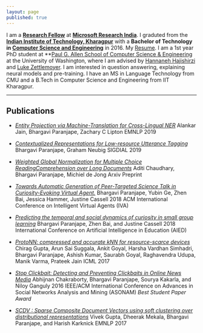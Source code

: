 ```yaml
---
layout: page
published: true
---
```


I am a **[Research Fellow](https://www.microsoft.com/en-us/research/lab/microsoft-research-india/)** at **[Microsoft Research India]( "https://www.microsoft.com/en-us/research/lab/microsoft-research-india/")**. I graduted from the **[Indian Institute of Technology, Kharagpur](http://www.iitkgp.ac.in/)** with a **Bachelor of Technology in [Computer Science and Engineering](http://cse.iitkgp.ac.in/)** in 2016. My [Resume](http://bhargaviparanjape.github.io/documents/CV.pdf).
I am a 1st year PhD student at **[Paul G. Allen School of Computer Science & Engineering](https://www.cs.washington.edu/) at the University of Washington, where I am advised by [Hannaneh Hajishirzi](https://homes.cs.washington.edu/~hannaneh/) and [Luke Zettlemoyer](https://www.cs.washington.edu/people/faculty/lsz). I am interested in question answering, explaining neural models and pre-training. I have an MS in Language Technology from CMU and a B.Tech in Computer Science and Engineering from IIT Kharagpur.


---

## Publications

- *[Entity Projection via Machine-Translation for Cross-Lingual NER](https://arxiv.org/pdf/1909.05356.pdf)*
Alankar Jain, Bhargavi Paranjape, Zachary C Lipton
EMNLP 2019

- *[Contextualized Representations for Low-resource Utterance Tagging](https://www.aclweb.org/anthology/W19-5909/)*
Bhargavi Paranjape, Graham Neubig
SIGDIAL 2019

- *[Weighted Global Normalization for Multiple Choice ReadingComprehension over Long Documents](https://arxiv.org/pdf/1812.02253.pdf)*
Aditi Chaudhary, Bhargavi Paranjape, Michiel de Jong
Arxiv Preprint

- *[Towards Automatic Generation of Peer-Targeted Science Talk in Curiosity-Evoking Virtual Agent.](https://zhenbai.io/wp-content/uploads/2018/10/IVA_2018_Camera_Ready.pdf)*
Bhargavi Paranjape, Yubin Ge, Zhen Bai, Jessica Hammer, Justine Cassell
2018 ACM International Conference on Intelligent Virtual Agents (IVA)

- *[Predicting the temporal and social dynamics of curiosity in small group learning](https://zhenbai.io/wp-content/uploads/2018/08/aied-2018-camera.pdf)*
Bhargavi Paranjape, Zhen Bai, and Justine Cassell
2018 International Conference on Artificial Intelligence in Education (AIED)

- *[ProtoNN: compressed and accurate kNN for resource-scarce devices](http://proceedings.mlr.press/v70/gupta17a/gupta17a.pdf)*
Chirag Gupta, Arun Sai Suggala, Ankit Goyal, Harsha Vardhan Simhadri, Bhargavi Paranjape, Ashish Kumar, Saurabh Goyal, Raghavendra Udupa, Manik Varma, Prateek Jain
ICML 2017

- *[Stop Clickbait: Detecting and Preventing Clickbaits in Online News Media](https://bhargaviparanjape.github.io/documents/ASONAM2016.pdf)*
Abhijnan Chakraborty, Bhargavi Paranjape, Sourya Kakarla, and Niloy Ganguly
2016 IEEE/ACM International Conference on Advances in Social Networks Analysis and Mining (ASONAM)
*Best Student Paper Award*

- *[SCDV : Sparse Composite Document Vectors using soft clustering over distributional representations](https://arxiv.org/pdf/1612.06778.pdf)*
Vivek Gupta, Dheerak Mekala, Bhargavi Paranjape, and Harish Karknick
EMNLP 2017
